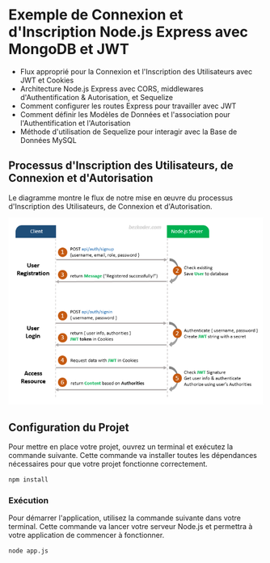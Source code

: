 # Exemple de Connexion et d'Inscription Node.js Express avec MongoDB et JWT

- Flux approprié pour la Connexion et l'Inscription des Utilisateurs avec JWT et Cookies
- Architecture Node.js Express avec CORS, middlewares d'Authentification & Autorisation, et Sequelize
- Comment configurer les routes Express pour travailler avec JWT
- Comment définir les Modèles de Données et l'association pour l'Authentification et l'Autorisation
- Méthode d'utilisation de Sequelize pour interagir avec la Base de Données MySQL

## Processus d'Inscription des Utilisateurs, de Connexion et d'Autorisation

Le diagramme montre le flux de notre mise en œuvre du processus d'Inscription des Utilisateurs, de Connexion et d'Autorisation.

![node-js-express-login-example-mongodb-flow](node-js-express-login-example-mongodb-flow.png)

## Configuration du Projet

Pour mettre en place votre projet, ouvrez un terminal et exécutez la commande suivante. Cette commande va installer toutes les dépendances nécessaires pour que votre projet fonctionne correctement.

```bash
npm install
```

### Exécution

Pour démarrer l'application, utilisez la commande suivante dans votre terminal. Cette commande va lancer votre serveur Node.js et permettra à votre application de commencer à fonctionner.

```bash
node app.js
```
